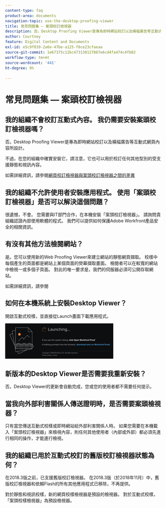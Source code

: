 ```yaml
---
content-type: faq
product-area: documents
navigation-topic: use-the-desktop-proofing-viewer
title: 常見問題集 — 案頭校訂檢視器
description: 否。Desktop Proofing Viewer是專為即時網站校訂以及橫幅廣告等互動式網頁內容所設計。
author: Courtney
feature: Digital Content and Documents
exl-id: e5c9f039-2a6e-47be-a125-f0ce23cfaeaa
source-git-commit: 1e67375c12bc473130127887e6cd4fa474c4fb02
workflow-type: tm+mt
source-wordcount: '441'
ht-degree: 0%

---
```


# 常見問題集 — 案頭校訂檢視器

## 我的組織不會校訂互動式內容。 我仍需要安裝案頭校訂檢視器嗎？

否。Desktop Proofing Viewer是專為即時網站校訂以及橫幅廣告等互動式網頁內容所設計。

不過，在您的組織中確實安裝它，請注意，它也可以用於校訂任何其他型別的受支援靜態和視訊內容。 

如需詳細資訊，請參閱[網頁校訂檢視器與案頭校訂檢視器之間的差異](../../../review-and-approve-work/proofing/proofing-overview/understand-differences-between-web-viewer.md)

## 我的組織不允許使用者安裝應用程式。 使用「案頭校訂檢視器」是否可以解決這個問題？

很遺憾，不會。 您需要與IT部門合作，在本機安裝「案頭校訂檢視器」。 請詢問貴組織認證內部使用軟體的程式。 我們可以提供如何保護Adobe Workfront產品安全的相關資訊。

## 有沒有其他方法檢閱網站？

是。您可以使用新的Web Proofing Viewer來建立網站的靜態網頁擷取。 校樣中每個產生的頁面都是網站上某個頁面的熒幕擷取畫面。 檢閱者可以在較寬的網站中檢視一或多個子頁面。 對此的唯一要求是，我們的伺服器必須可公開存取網站。

如需詳細資訊，請參閱

## 如何在本機系統上安裝Desktop Viewer？

開啟互動式校樣，並直接從Launch畫面下載應用程式。

![啟動畫面](assets/mceclip0-350x114.png) 

## 新版本的Desktop Viewer是否需要我重新安裝？

否。Desktop Viewer的更新會自動完成，您或您的使用者都不需要任何提示。

## 當我向外部利害關係人傳送證明時，是否需要案頭檢視器？

只有當您傳送互動式校樣或即時網站給外部利害關係人時。 如果您需要在本機載入「案頭校訂檢視器」來檢視內容，則任何其他使用者（內部或外部）都必須先進行相同的操作，才能進行檢視。

## 我的組織已用於互動式校訂的舊版校訂檢視器狀態為何？

在2018.3版之前，已支援舊版校訂檢視器。 在2018.3版（於2018年11月）中，舊版校訂檢視器和依賴Flash的所有其他應用程式已移除，不再提供。 

對於靜態和視訊校樣，新的網頁校樣檢視器是預設的檢視器。 對於互動式校樣，「案頭校樣檢視器」為預設檢視器。

<!--For more information, see [Legacy proofing viewer removed in 2018.3](../../../workfront-proof/wp-work-proofsfiles/review-proofs-lpv/lpv-removed-2018.md)-->
